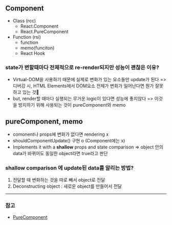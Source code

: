 ## Component
- Class (rcc)  
  - React.Component
  - React.PureComponent
- Function (rsi)
  - function
  - memo(funciton)
  - React Hook

### state가 변할때마다 전체적으로 re-render되지만 성능이 괜찮은 이유?
- Virtual-DOM을 사용하기 때문에 실제로 변화가 있는 요소들만 update가 된다
  => 디버깅 시, HTML Elements에서 DOM요소 전체가 변화가 일어난다면 뭔가 잘못하고 있는 것🤔
- but, render할 때마다 실행되는 무거운 logic이 있다면 성능에 좋지않다
  => 이것을 방지하기 위해 사용되는 것이 pureComponent와 memo

## pureComponent, memo
- comonent나 props에 변화가 없다면 rendering x
- shouldComponentUpdate() 구현 o (Component에는 x)
- Implements it with a **shallow** props and state comparison
  => object 안의 data가 바뀌어도 동일한 object라면 true라고 판단

### shallow comparison 에 update된 data를 알리는 방법?
1. 전달할 때 변화하는 것을 따로 빼서 object로 전달
2. Deconstructing object : 새로운 object를 만들어서 전달

---
 ### 참고
 - [PureComponent](https://reactjs.org/docs/react-api.html#reactpurecomponent)